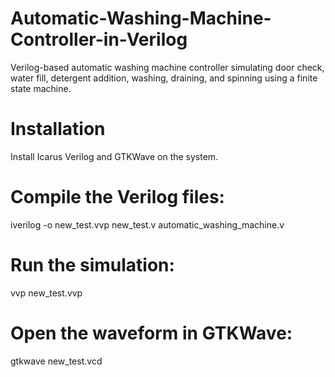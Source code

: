 # Automatic-Washing-Machine-Controller-in-Verilog
Verilog-based automatic washing machine controller simulating door check, water fill, detergent addition, washing, draining, and spinning using a finite state machine.

# Installation
Install Icarus Verilog and GTKWave on the system.

# Compile the Verilog files:
iverilog -o new_test.vvp new_test.v automatic_washing_machine.v
# Run the simulation:  
vvp new_test.vvp
# Open the waveform in GTKWave:
gtkwave new_test.vcd
